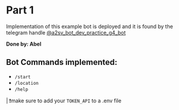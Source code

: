# Part 1

Implementation of this example bot is deployed and it is found by the telegram handle [@a2sv_bot_dev_practice_g4_bot](https://t.me/a2sv_bot_dev_practice_g4_bot)

**Done by: Abel**

## Bot Commands implemented:

- `/start`
- `/location`
- `/help`

| ❗️make sure to add your `TOKEN_API` to a .env file
